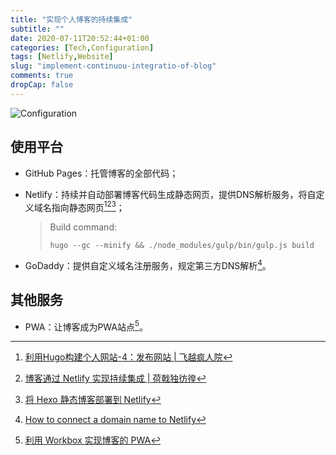 ```yaml
---
title: "实现个人博客的持续集成"
subtitle: ""
date: 2020-07-11T20:52:44+01:00
categories: [Tech,Configuration]
tags: [Netlify,Website]
slug: "implement-continuou-integratio-of-blog"
comments: true
dropCap: false
---
```


<!--more-->

![Configuration](https://i.loli.net/2020/07/12/MRrUVXsZK4W5nGL.png)



## 使用平台

- GitHub Pages：托管博客的全部代码；

- Netlify：持续并自动部署博客代码生成静态网页，提供DNS解析服务，将自定义域名指向静态网页[^1][^2][^3]；

  > Build command: 
  >
  > ```
  > hugo --gc --minify && ./node_modules/gulp/bin/gulp.js build
  > ```

- GoDaddy：提供自定义域名注册服务，规定第三方DNS解析[^4]。

[^1]:[利用Hugo构建个人网站-4：发布网站 | 飞越疯人院](https://byteli.com/posts/hugo/利用hugo构建个人网站-4发布网站/#top)
[^2]:[博客通过 Netlify 实现持续集成 | 荷戟独彷徨](https://guanqr.com/tech/website/deploy-blog-to-netlify/)
[^3]:[将 Hexo 静态博客部署到 Netlify](https://io-oi.me/tech/deploy-static-site-to-netlify/)
[^4]:[How to connect a domain name to Netlify](https://www.youtube.com/watch?v=qlrCptpwtgs&lc=UgxoOUlUQyhWnhyzWVJ4AaABAg.9AwvQiIE-l-9AxIVRlFqOZ)

## 其他服务

- PWA：让博客成为PWA站点[^5]。

[^5]:[利用 Workbox 实现博客的 PWA](https://io-oi.me/tech/pwa-via-workbox/)